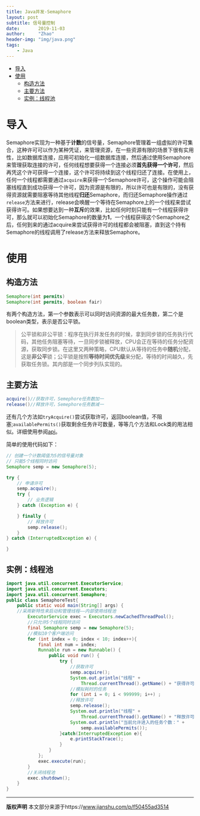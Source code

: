 ```yaml
---
title: Java并发-Semaphore
layout: post
subtitle: 信号量控制
date:       2019-11-03
author:     "Zhao"
header-img: "img/java.png"
tags: 
    - Java
---
```

<!-- TOC -->

- [导入](#导入)
- [使用](#使用)
    - [构造方法](#构造方法)
    - [主要方法](#主要方法)
    - [实例：线程池](#实例线程池)

<!-- /TOC -->
# 导入
Semaphore实现为一种基于**计数**的信号量，Semaphore管理着一组虚拟的许可集合，这种许可可以作为某种凭证，来管理资源，在一些资源有限的场景下很有实用性，比如数据库连接，应用可初始化一组数据库连接，然后通过使用Semaphore来管理获取连接的许可，任何线程想要获得一个连接必须**首先获得一个许可**，然后再凭这个许可获得一个连接，这个许可将持续到这个线程归还了连接。在使用上，任何一个线程都需要通过`acquire`来获得一个Semaphore许可，这个操作可能会阻塞线程直到成功获得一个许可，因为资源是有限的，所以许可也是有限的，没有获得资源就需要阻塞等待其他线程**归还**Semaphore，而归还Semaphore操作通过`release`方法来进行，release会唤醒一个等待在Semaphore上的一个线程来尝试获得许可。如果想要达到一种**互斥**的效果，比如任何时刻只能有一个线程获得许可，那么就可以初始化Semaphore的数量为**1**，一个线程获得这个Semaphore之后，任何到来的通过acquire来尝试获得许可的线程都会被阻塞，直到这个持有Semaphore的线程调用了release方法来释放Semaphore。


# 使用
## 构造方法
```java
Semaphore(int permits)
Semaphore(int permits, boolean fair)
```
有两个构造方法，第一个参数表示可以同时访问资源的最大任务数，第二个是boolean类型，表示是否公平锁。

> 公平锁和非公平锁：程序在执行并发任务的时候，拿到同步锁的任务执行代码，其他任务阻塞等待，一旦同步锁被释放，CPU会正在等待的任务分配资源，获取同步锁。在这里又两种策略，CPU默认从等待的任务中**随机**分配，这是**非公平**锁；公平锁是按照**等待时间优先级**来分配，等待的时间越久，先获取任务锁。其内部是一个同步列队实现的。

## 主要方法
```java
acquire()//获取许可，Semephore任务数加一
release()//释放许可，Semephore任务数减一
```
还有几个方法如`tryAcquire()`尝试获取许可，返回boolean值，不阻塞;`availablePermits()`获取剩余任务许可数量，等等几个方法和Lock类的用法相似。详细使用参阅[api](https://docs.oracle.com/javase/7/docs/api/java/util/concurrent/Semaphore.html)。  

简单的使用代码如下：
```java
// 创建一个计数阈值为5的信号量对象
// 只能5个线程同时访问
Semaphore semp = new Semaphore(5);

try {
    // 申请许可
    semp.acquire();
    try {
        // 业务逻辑
    } catch (Exception e) {

    } finally {
        // 释放许可
        semp.release();
    }
} catch (InterruptedException e) {

}
```
## 实例：线程池
```java
import java.util.concurrent.ExecutorService;  
import java.util.concurrent.Executors;  
import java.util.concurrent.Semaphore;  
public class SemaphoreTest{  
    public static void main(String[] args) {  
    //采用新特性来启动和管理线程——内部使用线程池  
        ExecutorService exec = Executors.newCachedThreadPool();  
        //只允许5个线程同时访问  
        final Semaphore semp = new Semaphore(5);  
        //模拟10个客户端访问  
        for (int index = 0; index < 10; index++){  
            final int num = index;  
            Runnable run = new Runnable() {  
                public void run() {  
                    try {  
                        //获取许可  
                        semp.acquire();  
                        System.out.println("线程" +   
                            Thread.currentThread().getName() + "获得许可："  + num);  
                        //模拟耗时的任务  
                        for (int i = 0; i < 999999; i++) ;  
                        //释放许可  
                        semp.release();  
                        System.out.println("线程" +   
                            Thread.currentThread().getName() + "释放许可："  + num);  
                        System.out.println("当前允许进入的任务个数：" +  
                            semp.availablePermits());  
                    }catch(InterruptedException e){  
                        e.printStackTrace();  
                    }  
                }  
            };  
            exec.execute(run);  
        }  
        //关闭线程池  
        exec.shutdown();  
    }  
}  
```
---
**版权声明**
本文部分来源于https://www.jianshu.com/p/f50455ad3514

